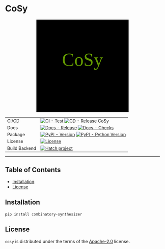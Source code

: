 # CoSy

<div align="center">

<img src="https://raw.githubusercontent.com/tudo-seal/cosy-draft/main/docs/assets/images/logo.svg" alt="CoSy logo" width="300" role="img">

|               |                                                                                                                                                                                                                                                                                                                                                                                                                                                                                                                                                                                                               |
|---------------|---------------------------------------------------------------------------------------------------------------------------------------------------------------------------------------------------------------------------------------------------------------------------------------------------------------------------------------------------------------------------------------------------------------------------------------------------------------------------------------------------------------------------------------------------------------------------------------------------------------|
| CI/CD         | [![CI - Test](https://github.com/tudo-seal/cosy-draft/actions/workflows/checks.yml/badge.svg)](https://github.com/tudo-seal/cosy-draft/actions/workflows/checks.yml) [![CD - Release CoSy](https://github.com/tudo-seal/cosy-draft/actions/workflows/release.yml/badge.svg)](https://github.com/tudo-seal/cosy-draft/actions/workflows/release.yml)                                                                                                                                                                                                                                                           |
| Docs          | [![Docs - Release](https://github.com/tudo-seal/cosy-draft/actions/workflows/deploy-docs.yml/badge.svg)](https://github.com/tudo-seal/cosy-draft/actions/workflows/deploy-docs.yml) [![Docs - Checks](https://github.com/tudo-seal/cosy-draft/actions/workflows/check-docs.yml/badge.svg)](https://github.com/tudo-seal/cosy-draft/actions/workflows/check-docs.yml)                                                                                                                                                                                                                                              |
| Package       | [![PyPI - Version](https://img.shields.io/pypi/v/combinatory-synthesizer.svg)](https://pypi.org/project/combinatory-synthesizer) [![PyPI - Python Version](https://img.shields.io/pypi/pyversions/combinatory-synthesizer.svg)](https://pypi.org/project/combinatory-synthesizer) |
| License       |  [![License](https://img.shields.io/badge/License-Apache_2.0-blue.svg)](https://opensource.org/licenses/Apache-2.0)                                                                                         |
| Build Backend | [![Hatch project](https://img.shields.io/badge/%F0%9F%A5%9A-Hatch-4051b5.svg)](https://github.com/tudo-seal/cosy-draft)                                                                                          |

</div>

-----

## Table of Contents

- [Installation](#installation)
- [License](#license)

## Installation

```console
pip install combinatory-synthesizer
```

## License

`cosy` is distributed under the terms of the [Apache-2.0](https://spdx.org/licenses/Apache-2.0.html) license.
